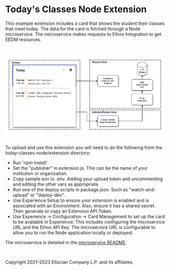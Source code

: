 # Today's Classes Node Extension
This example extension includes a card that shows the student their classes that meet today. The data for the card is fetched through a Node microservice. The microservice makes requests to Ethos Integration to get EEDM resources.

<br/>

![](../docs/images/Todays-Classes-Node.png)

<br/>
To upload and use this extension you will need to do the following from the today-classes-node/extension directory:

* Run 'npm install'
* Set the "publisher" in extension.js. This can be the name of your institution or organization.
* Copy sample.env to .env. Adding your upload token and uncommenting and editing the other vars as appropriate.
* Run one of the deploy scripts in package.json. Such as "watch-and-upload" or "deploy-dev".
* Use Experience Setup to ensure your extension is enabled and is associated with an Environment. Also, ensure it has a shared secret. Then generate or copy an Extension API Token.
* Use Experience -> Configuration -> Card Management to set up the card to be available in Experience. This includes configuring the microservice URL and the Ethos API Key. The microservice URL is configurable to allow you to run the Node application locally or deployed.

The microservice is detailed in the [microservice README](../microservice/README.md).

<br/>

Copyright 2021–2023 Ellucian Company L.P. and its affiliates.
